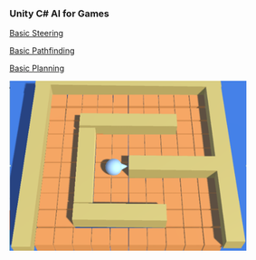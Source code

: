 ### Unity C# AI for Games

[Basic Steering](https://www.youtube.com/watch?v=girlmIxtDv0)

[Basic Pathfinding](https://www.youtube.com/watch?v=-g244wiC2K8)

[Basic Planning](https://www.youtube.com/watch?v=cysyqDoF86o)

<img height="300" src="https://github.com/drwiner/UnityAI4Games/blob/master/boid_tile_world.jpg" alt="Boid" />
